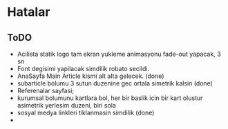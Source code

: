 # Hatalar

## ToDO

* Acilista statik logo tam ekran yukleme animasyonu fade-out yapacak, 3 sn
* Font degisimi yapilacak simdilik robato secildi.
* AnaSayfa Main Article kismi alt alta gelecek. (done)
* subarticle bolumu 3 sutun duzenine gec ortala simetrik kalsin (done)
* Referenalar sayfasi;
* kurumsal bolumunu kartlara bol, her bir baslik icin bir kart olustur asimetrik yerlesim duzeni, biri sola
* sosyal medya linkleri tiklanmasin simdilik (done)
*
